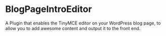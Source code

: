 # BlogPageIntroEditor
A Plugin that enables the TinyMCE editor on your WordPress blog page, to allow you to add awesome content and output it to the front end.
